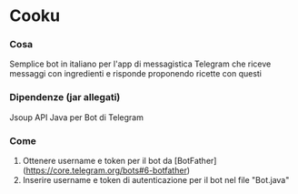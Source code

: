 # Cooku

### Cosa
Semplice bot in italiano per l'app di messagistica Telegram che riceve messaggi con ingredienti e risponde proponendo ricette con questi

### Dipendenze (jar allegati)
Jsoup
API Java per Bot di Telegram

### Come
1. Ottenere username e token per il bot da
[BotFather] (https://core.telegram.org/bots#6-botfather)
2. Inserire username e token di autenticazione per il bot nel file "Bot.java"
